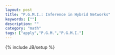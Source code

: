 ```yaml
---
layout: post
title: "P.G.M.I.: Inference in Hybrid Networks"
keywords: [""] 
description: ""
category: "math"
tags: ["apply","P.G.M.","P.G.M.I."]
---
```

{% include JB/setup %}

